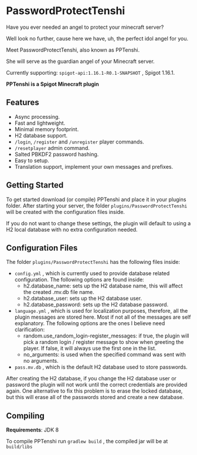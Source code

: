 # PasswordProtectTenshi

Have you ever needed an angel to protect your minecraft server?

Well look no further, cause here we have, uh, the perfect idol angel for you.

Meet PasswordProtectTenshi, also known as PPTenshi.

She will serve as the guardian angel of your Minecraft server.

Currently supporting: `spigot-api:1.16.1-R0.1-SNAPSHOT` , Spigot 1.16.1.

**PPTenshi is a Spigot Minecraft plugin**

## Features

- Async processing.
- Fast and lightweight.
- Minimal memory footprint.
- H2 database support.
- `/login`, `/register` and `/unregister` player commands.
- `/resetplayer` admin command.
- Salted PBKDF2 password hashing.
- Easy to setup. 
- Translation support, implement your own messages and prefixes.

## Getting Started 

To get started download (or compile) PPTenshi and place it in your plugins folder. After starting your server, the folder `plugins/PasswordProtectTenshi` will be created with the configuration files inside. 

If you do not want to change these settings, the plugin will default to using a H2 local database with no extra configuration needed.

## Configuration Files

The folder `plugins/PasswordProtectTenshi` has the following files inside: 

- `config.yml` , which is currently used to provide database related configuration. The following options are found inside:
  - h2.database_name: sets up the H2 database name, this will affect the created .mv.db file name.
  - h2.database_user: sets up the H2 database user.
  - h2.database_password: sets up the H2 database password.
- `language.yml` , which is used for localization purposes, therefore, all the plugin messages are stored here. Most if not all of the messages are self explanatory. The following options are the ones I believe need clarification:
  - random.use_random_login-register_messages: if true, the plugin will pick a random login / register message to show when greeting the player. If false, it will always use the first one in the list.
  - no_arguments: is used when the specified command was sent with no arguments.
- `pass.mv.db` , which is the default H2 database used to store passwords.

After creating the H2 database, if you change the H2 database user or password the plugin will not work until the correct credentials are provided again. One alternative to fix this problem is to erase the locked database, but this will erase all of the passwords stored and create a new database.

## Compiling
**Requirements**: 
JDK 8

To compile PPTenshi run `gradlew build` , the compiled jar will be at `build/libs`